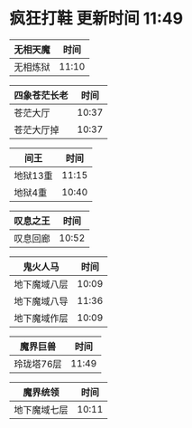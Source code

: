 # 疯狂打鞋 更新时间 11:49

| 无相天魔   | 时间    |
|--------|-------|
| 无相炼狱 | 11:10 |

| 四象苍茫长老   | 时间    |
|--------|-------|
| 苍茫大厅 | 10:37 |
| 苍茫大厅掉 | 10:37 |

| 间王   | 时间    |
|--------|-------|
| 地狱13重 | 11:15 |
| 地狱4重 | 10:40 |

| 叹息之王   | 时间    |
|--------|-------|
| 叹息回廊 | 10:52 |

| 鬼火人马   | 时间    |
|--------|-------|
| 地下魔域八层 | 10:09 |
| 地下魔域八导 | 11:36 |
| 地下魔域作层 | 10:09 |

| 魔界巨兽   | 时间    |
|--------|-------|
| 玲珑塔76层 | 11:49 |

| 魔界统领   | 时间    |
|--------|-------|
| 地下魔域七层 | 10:11 |